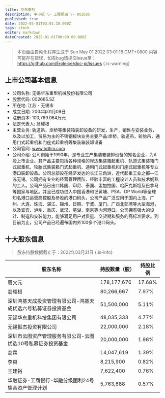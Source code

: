 ```yaml
---
title: 华东重机
description: 中小板 \- 工程机械 \- 002685
published: true
date: 2022-05-01T03:01:18.000Z
tags: stock
editor: markdown
dateCreated: 2022-01-01T00:00:00.000Z
---
```


> 本页面由自动化程序生成于 Sun May 01 2022 03:01:18 GMT+0800
> 内容可能存在错误，如有bug请提交issue至：https://github.com/Eroleice/doc-pi/issues
{.is-warning}

## 上市公司基本信息
- 公司名称: 无锡华东重型机械股份有限公司
- 股票代码: 002685.SZ
- 所在地: 江苏 - 无锡市
- 成立日期: 2004年01月09日
- 注册资本: 100,769.064万元
- 法定代表人: 翁耀根
- 主营业务: 轨道吊，岸桥等集装箱装卸设备的研发，生产，销售与安装业务，以及以加工，贸易为主的不锈钢板块业务主要产品:岸桥，轨道吊，轮胎吊，通用门式起重机和门座式起重机等集装箱装卸设备
- 公司官网: www.hdhm.com
- 公司介绍: 公司创始于1990年，是专业生产集装箱装卸设备的知名企业，为A股上市企业。其产品主要包括各种规格的岸边集装箱起重机、轨道式集装箱门式起重机、轮胎式集装箱门式起重机、通用门式起重机和门座式起重机等专业港口装卸设备。公司总部设在经济发达的长江三角洲，近代起重工业之都—江苏无锡。公司拥有专业的经营管理团队、经验丰富的工程设计人员和技术娴熟的工人。公司产品已出口韩国、印尼、泰国、孟加拉国、哈萨克斯坦及巴拿马等国家与地区。并且已成功进入中国香港和记黄埔、PSA、DP World等全球知名港口运营商控股及参股的港口码头，公司产品广泛应用于国内上海、广州、大连、珠海、湛江、锦州、日照、宁波、厦门、广西北部湾等大型海港，以及宜宾、泸州、重庆、武汉、芜湖、南京等内河港口。公司拥有强大的设计、制造和安装能力，能够满足用户对质量、交货期和服务的高标准要求。到目前为止，公司产品已经遍布国内外100多个港口码头。


## 十大股东信息
> 股东持股数据截止于：2022年03月31日
{.is-info}

| 股东名称 | 持股数量（股） | 持股比例 |
| --- | --- | --- |
| 周文元 | 178,177,676 | 17.68% |
| 翁耀根 | 80,266,667 | 7.97% |
| 深圳鸿基天成投资管理有限公司-鸿基天成优选六号私募证券投资基金 | 51,500,000 | 5.11% |
| 无锡华东重机科技集团有限公司 | 48,035,333 | 4.77% |
| 无锡振杰投资有限公司 | 22,000,000 | 2.18% |
| 深圳市云图资产管理服务有限公司-云图优选10号私募证券投资基金 | 20,000,000 | 1.98% |
| 翁霖 | 14,047,619 | 1.39% |
| 李爽 | 8,215,900 | 0.82% |
| 王建裕 | 7,622,400 | 0.76% |
| 华融证券-工商银行-华融分级固利24号集合资产管理计划 | 5,763,688 | 0.57% |




